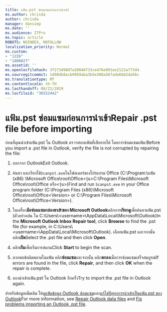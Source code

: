 ```yaml
---
title: แฟ้ม.pst ซ่อมแซมก่อนการนำเข้า
ms.author: chrisda
author: chrisda
manager: dansimp
ms.date: ''
ms.audience: ITPro
ms.topic: article
ROBOTS: NOINDEX, NOFOLLOW
localization_priority: Normal
ms.custom:
- "1226"
- "1800027"
ms.assetid: ''
ms.openlocfilehash: 3f273d9807a20048f33ce476e091ee2122a773d4
ms.sourcegitcommit: 1d98db8acb9959aba3b5e308a567ade6b62da56c
ms.translationtype: MT
ms.contentlocale: th-TH
ms.lasthandoff: 08/22/2019
ms.locfileid: "36552442"
---
```

# <a name="repair-pst-file-before-importing"></a><span data-ttu-id="20701-102">แฟ้ม.pst ซ่อมแซมก่อนการนำเข้า</span><span class="sxs-lookup"><span data-stu-id="20701-102">Repair .pst file before importing</span></span>

<span data-ttu-id="20701-103">ก่อนที่คุณนำเข้าแฟ้ม.pst ใน Outlook ตรวจสอบแฟ้มที่เสียหายได้ โดยการซ่อมแซมแฟ้ม:</span><span class="sxs-lookup"><span data-stu-id="20701-103">Before you import a .pst file in Outlook, verify the file is not corrupted by repairing the file:</span></span>

1. <span data-ttu-id="20701-104">ออกจาก Outlook</span><span class="sxs-lookup"><span data-stu-id="20701-104">Exit Outlook.</span></span>

2. <span data-ttu-id="20701-105">ค้นหา และเรียกใช้`Scanpst.exe`ในโฟลเดอร์ของโปรแกรม Office (C:\Program:\แฟ้ม (x86) \Microsoft Office\root\Office\<รุ่น\>C:\Program Files\Microsoft Office\root\Office หรือ\<รุ่น\>)</span><span class="sxs-lookup"><span data-stu-id="20701-105">Find and run `Scanpst.exe` in your Office program folder (C:\Program Files (x86)\Microsoft Office\root\Office\<Version\> or C:\Program Files\Microsoft Office\root\Office\<Version\>).</span></span>

3. <span data-ttu-id="20701-106">ในเครื่อง**มือซ่อมแซมกล่องขาเข้าของ Microsoft Outlook**คลิกการ**เรียกดู**เพื่อค้นหาแฟ้ม.pst (ตัวอย่างเช่น ใน C:\Users\\<username\>\AppData\Local\Microsoft\Outlook)</span><span class="sxs-lookup"><span data-stu-id="20701-106">In the **Microsoft Outlook Inbox Repair tool**, click **Browse** to find the .pst file (for example, in C:\Users\\<username\>\AppData\Local\Microsoft\Outlook).</span></span> <span data-ttu-id="20701-107">เลือกแฟ้ม.pst และจากนั้น คลิก**เปิด**</span><span class="sxs-lookup"><span data-stu-id="20701-107">Select the .pst file and then click **Open**.</span></span>

4. <span data-ttu-id="20701-108">คลิก**เริ่ม**เพื่อเริ่มการสแกน</span><span class="sxs-lookup"><span data-stu-id="20701-108">Click **Start** to begin the scan.</span></span>

5. <span data-ttu-id="20701-109">หากพบข้อผิดพลาดในแฟ้ม คลิก**ซ่อมแซม**และจากนั้น คลิก**ตกลง**เมื่อการซ่อมแซมเสร็จสมบูรณ์</span><span class="sxs-lookup"><span data-stu-id="20701-109">If errors are found in the file, click **Repair**, and then click **OK** when the repair is complete.</span></span>

6. <span data-ttu-id="20701-110">ลองนำเข้าแฟ้ม.pst ใน Outlook อีกครั้ง</span><span class="sxs-lookup"><span data-stu-id="20701-110">Try to import the .pst file in Outlook again.</span></span>

<span data-ttu-id="20701-111">สำหรับข้อมูลเพิ่มเติม ให้ดู[แฟ้มข้อมูล Outlook ซ่อมแซม](https://support.office.com/article/25663bc3-11ec-4412-86c4-60458afc5253)และ[แก้ไขปัญหาการนำเข้าเป็นแฟ้ม.pst ของ Outlook](https://support.office.com/article/2d2e50dc-5c36-4ab2-ab50-f1be733b3d6e)</span><span class="sxs-lookup"><span data-stu-id="20701-111">For more information, see [Repair Outlook data files](https://support.office.com/article/25663bc3-11ec-4412-86c4-60458afc5253) and [Fix problems importing an Outlook .pst file](https://support.office.com/article/2d2e50dc-5c36-4ab2-ab50-f1be733b3d6e).</span></span>
